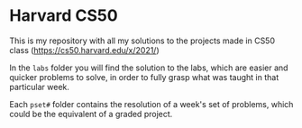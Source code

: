 # Harvard CS50

This is my repository with all my solutions to the projects made in CS50 class (https://cs50.harvard.edu/x/2021/)

In the `labs` folder you will find the solution to the labs, which are easier and quicker problems to solve, in order to fully grasp what was taught in that particular week.

Each `pset#` folder contains the resolution of a week's set of problems, which could be the equivalent of a graded project.